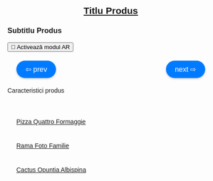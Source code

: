 <!DOCTYPE html>
<html lang="ro">
<head>
    <meta charset="UTF-8">
    <meta name="viewport" content="width=device-width, initial-scale=1.0">
    <title>Produse de calitate superioară</title>
    <script type="module" src="https://unpkg.com/@google/model-viewer"></script>
    <style>
        body {
            margin: 0;
            padding: 0;
            font-family: Arial, sans-serif;
        }
        model-viewer {
            width: 100%;
            height: 300px;
        }
        .navigation {
            display: flex;
            justify-content: space-between;
            margin-top: 20px;
            padding: 0 20px;
        }
        .nav-button {
            cursor: pointer;
            background-color: #007BFF;
            border: none;
            border-radius: 20px;
            padding: 10px 20px;
            font-size: 16px;
            color: white;
            box-shadow: 0 2px 4px rgba(0, 0, 0, 0.2);
            transition: background-color 0.3s, box-shadow 0.3s;
        }
        .nav-button:hover {
            background-color: #0056b3;
            box-shadow: 0 4px 8px rgba(0, 0, 0, 0.3);
        }
        .content {
            max-width: 800px;
            margin: auto;
            padding: 20px;
        }
        .features {
            margin-top: 20px;
            margin-bottom: 40px;
        }
        .links {
            display: flex;
            flex-direction: column;
            align-items: flex-start;
            gap: 10px;
            margin-left: 20px;
            margin-top: 0;
            margin-bottom: 0;
        }
    </style>
</head>
<body>

<div class="content">
    <h2 style="text-align: center;"><a id="mainTitle" href="#" target="_blank">Titlu Produs</a></h2>
    <div class="model-and-navigation">
        <h3 id="subtitle">Subtitlu Produs</h3>
        <model-viewer id="modelViewer" src="Avatar4.glb" ios-src="Avatar4.usdz" ar ar-modes="webxr scene-viewer quick-look" camera-controls auto-rotate environment-image="neutral" shadow-intensity="1" alt="Produs">
            <button slot="ar-button" class="ar-button">
                <span class="levitate">👋</span> Activează modul AR
            </button>
        </model-viewer>
        <div class="navigation">
            <button type="button" class="nav-button" onclick="changeModel(-1)">⇦ prev</button>
            <button type="button" class="nav-button" onclick="changeModel(1)">next ⇨</button>
        </div>
    </div>
    <div class="features" id="features">
        <p>Caracteristici produs</p>
    </div>
    <div class="links">
        <p><a href="https://manomotion2k24.github.io/Pizza/" target="_blank">Pizza Quattro Formaggie</a></p>
        <p><a href="https://manomotion2k24.github.io/My-Beloved-Girl/" target="_blank">Rama Foto Familie</a></p>
        <p><a href="https://manomotion2k24.github.io/cactus/" target="_blank">Cactus Opuntia Albispina</a></p>
    </div>
</div>

<script>
    const models = [
        { file: "guler2.glb", iosFile: "guler2.usdz", title: "Cumpara acum Guler masaj", url: "https://unizdrav.ro/produse/4021/guler-de-masaj-pentru-gat-si-umeri-unizdrav", subtitle: "Guler de masaj pentru gât și umeri", features: "✔️Pornirea și oprirea căldurii<br>✔️Schimbarea rotației capetelor de masaj<br>✔️3 niveluri de intensitate<br>✔️Oprire automată" },
        { file: "scaun.glb", iosFile: "scaun.usdz", title: "Cumpara acum Scaun sufragerie stofă", url: "https://acaju.ro/products/scaun-tapitat-k365-rosu-52x57x90-cm?gad_source=1", subtitle: "Scaun tapițat", features: "✔️Produsul nu este montat<br>✔️Asamblarea este rapida si usoara<br>✔️otel acoperit cu pulbere" },
        { file: "Avatar4.glb", iosFile: "Avatar4.usdz", title: "Cumpara acum Nike sport shoes", url: "https://www.nike.com/ro/t/free-metcon-4-workout-shoes-2g2hts", subtitle: "Nike Free Matcon, rosu", features: "✔️Flexibility for Speed<br>✔️Stability for Strength<br>✔️Blast From the Past" }
    ];
    let currentIndex = 2;

    function changeModel(step) {
        currentIndex += step;

        if (currentIndex >= models.length) {
            currentIndex = 0;
        } else if (currentIndex < 0) {
            currentIndex = models.length - 1;
        }

        updateModel();
    }

    function updateModel() {
        const model = models[currentIndex];
        const viewer = document.getElementById('modelViewer');
        const titleElement = document.getElementById('mainTitle');
        const subtitleElement = document.getElementById('subtitle');
        const featuresElement = document.getElementById('features');

        viewer.src = model.file;
        viewer.setAttribute('ios-src', model.iosFile);
        viewer.alt = model.subtitle;
        titleElement.href = model.url;
        titleElement.textContent = model.title;
        subtitleElement.textContent = model.subtitle;
        featuresElement.innerHTML = model.features;
    }

    updateModel();
</script>

</body>
</html>
